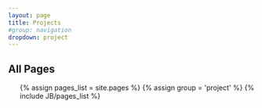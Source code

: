 ```yaml
---
layout: page
title: Projects 
#group: navigation
dropdown: project
---
```


<h2>All Pages</h2>
<ul>
{% assign pages_list = site.pages %}
{% assign group = 'project' %}
{% include JB/pages_list %}
</ul>
